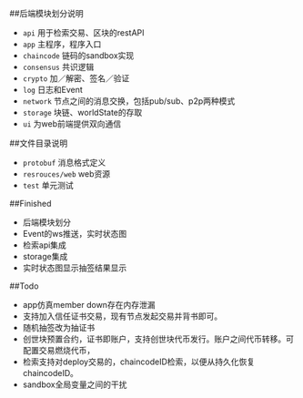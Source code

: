 
##后端模块划分说明
- `api` 用于检索交易、区块的restAPI
- `app` 主程序，程序入口
- `chaincode` 链码的sandbox实现
- `consensus` 共识逻辑
- `crypto` 加／解密、签名／验证
- `log` 日志和Event
- `network` 节点之间的消息交换，包括pub/sub、p2p两种模式
- `storage` 块链、worldState的存取
- `ui` 为web前端提供双向通信

##文件目录说明
- `protobuf` 消息格式定义
- `resrouces/web` web资源
- `test` 单元测试

##Finished
- 后端模块划分
- Event的ws推送，实时状态图
- 检索api集成
- storage集成
- 实时状态图显示抽签结果显示

##Todo
- app仿真member down存在内存泄漏
- 支持加入信任证书交易，现有节点发起交易并背书即可。
- 随机抽签改为抽证书
- 创世块预置合约，证书即账户，支持创世块代币发行。账户之间代币转移。可配置交易燃烧代币，
- 检索支持对deploy交易的，chaincodeID检索，以便从持久化恢复chaincodeID。
- sandbox全局变量之间的干扰

